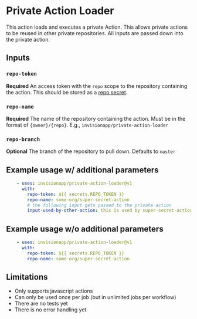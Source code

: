 # Private Action Loader

This action loads and executes a private Action.  This allows private actions to be reused in other private repositories.  All inputs are passed down into the private action.

## Inputs

### `repo-token`

**Required** An access token with the `repo` scope to the repository containing the action.  This should be stored as a [repo secret](https://help.github.com/en/actions/automating-your-workflow-with-github-actions/creating-and-using-encrypted-secrets).

### `repo-name`

**Required** The name of the repository containing the action. Must be in the format of `{owner}/{repo}`.  E.g., `invisionapp/private-action-loader`

### `repo-branch`

**Optional** The branch of the repository to pull down. Defaults to `master`

## Example usage w/ additional parameters
``` yaml
    - uses: invisionapp/private-action-loader@v1
      with:
        repo-token: ${{ secrets.REPO_TOKEN }}
        repo-name: some-org/super-secret-action
        # the following input gets passed to the private action
        input-used-by-other-action: this is used by super-secret-action
```

## Example usage w/o additional parameters
``` yaml
    - uses: invisionapp/private-action-loader@v1
      with:
        repo-token: ${{ secrets.REPO_TOKEN }}
        repo-name: some-org/super-secret-action
```

## Limitations
* Only supports javascript actions
* Can only be used once per job (but in unlimited jobs per workflow)
* There are no tests yet
* There is no error handling yet